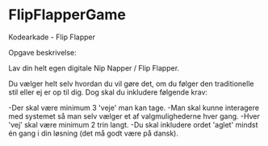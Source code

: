 # FlipFlapperGame
Kodearkade - Flip Flapper


Opgave beskrivelse:

Lav din helt egen digitale Nip Napper / Flip Flapper.

Du vælger helt selv hvordan du vil gøre det, om du følger den traditionelle stil eller ej er op til dig.
Dog skal du inkludere følgende krav:

 -Der skal være minimum 3 'veje' man kan tage.
 -Man skal kunne interagere med systemet så man selv vælger et af
  valgmulighederne hver gang.
 -Hver 'vej' skal være minimum 2 trin langt.
 -Du skal inkludere ordet 'aglet' mindst én gang i din løsning (det må godt være
  på dansk).
